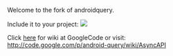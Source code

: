 Welcome to the fork of androidquery.

Include it to your project: [![](https://jitpack.io/v/krlf/androidquery.svg)](https://jitpack.io/#krlf/androidquery)



Click [here](http://code.google.com/p/android-query/wiki/AsyncAPI) for wiki at GoogleCode
or visit:
http://code.google.com/p/android-query/wiki/AsyncAPI
